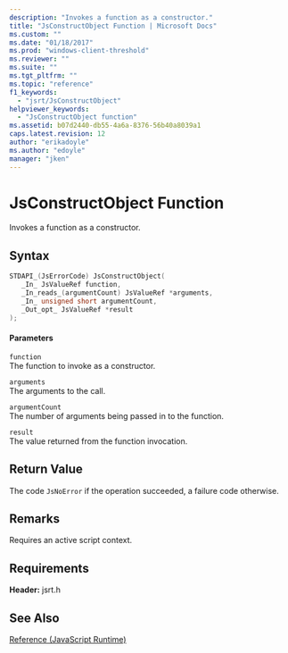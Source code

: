 ```yaml
---
description: "Invokes a function as a constructor."
title: "JsConstructObject Function | Microsoft Docs"
ms.custom: ""
ms.date: "01/18/2017"
ms.prod: "windows-client-threshold"
ms.reviewer: ""
ms.suite: ""
ms.tgt_pltfrm: ""
ms.topic: "reference"
f1_keywords: 
  - "jsrt/JsConstructObject"
helpviewer_keywords: 
  - "JsConstructObject function"
ms.assetid: b07d2440-db55-4a6a-8376-56b40a8039a1
caps.latest.revision: 12
author: "erikadoyle"
ms.author: "edoyle"
manager: "jken"
---
```

# JsConstructObject Function
Invokes a function as a constructor.  
  
## Syntax  
  
```cpp  
STDAPI_(JsErrorCode) JsConstructObject(  
   _In_ JsValueRef function,  
   _In_reads_(argumentCount) JsValueRef *arguments,  
   _In_ unsigned short argumentCount,  
   _Out_opt_ JsValueRef *result  
);  
```  
  
#### Parameters  
 `function`  
 The function to invoke as a constructor.  
  
 `arguments`  
 The arguments to the call.  
  
 `argumentCount`  
 The number of arguments being passed in to the function.  
  
 `result`  
 The value returned from the function invocation.  
  
## Return Value  
 The code `JsNoError` if the operation succeeded, a failure code otherwise.  
  
## Remarks  
 Requires an active script context.  
  
## Requirements  
 **Header:** jsrt.h  
  
## See Also  
 [Reference (JavaScript Runtime)](../chakra-hosting/reference-javascript-runtime.md)